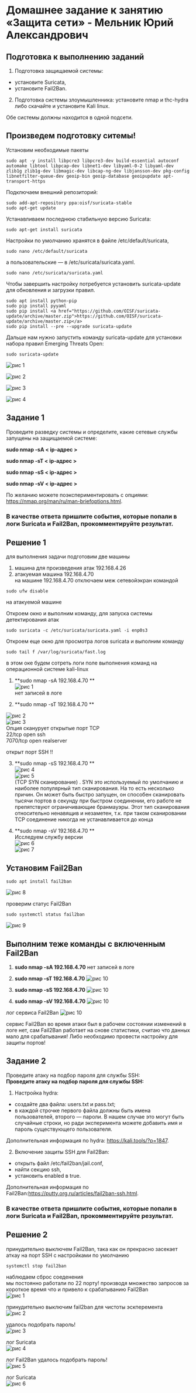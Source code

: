# Домашнее задание к занятию «Защита сети» - Мельник Юрий Александрович

## Подготовка к выполнению заданий

   1. Подготовка защищаемой системы:

   - установите Suricata,
   - установите Fail2Ban.

   2. Подготовка системы злоумышленника: установите nmap и thc-hydra либо скачайте и установите Kali linux.

Обе системы должны находится в одной подсети.

## Произведем подготовку ситемы!

Установим необходимые пакеты   
```
sudo apt -y install libpcre3 libpcre3-dev build-essential autoconf automake libtool libpcap-dev libnet1-dev libyaml-0-2 libyaml-dev zlib1g zlib1g-dev libmagic-dev libcap-ng-dev libjansson-dev pkg-config libnetfilter-queue-dev geoip-bin geoip-database geoipupdate apt-transport-https
```

Подключаем внешний репозиторий:   
```
sudo add-apt-repository ppa:oisf/suricata-stable
sudo apt-get update
```


Устанавливаем последнюю стабильную версию Suricata:  
```
sudo apt-get install suricata
```

Настройки по умолчанию хранятся в файле /etc/default/suricata, 
```
sudo nano /etc/default/suricata
```

а пользовательские — в /etc/suricata/suricata.yaml. 
```
sudo nano /etc/suricata/suricata.yaml
```

Чтобы завершить настройку потребуется установить suricata-update для обновления и загрузки правил.
```
sudo apt install python-pip
sudo pip install pyyaml
sudo pip install <a href="https://github.com/OISF/suricata-update/archive/master.zip">https://github.com/OISF/suricata-update/archive/master.zip</a>
sudo pip install --pre --upgrade suricata-update
```
Дальше нам нужно запустить команду suricata-update для установки набора правил Emerging Threats Open:
```
sudo suricata-update 
```

![рис 1](https://github.com/ysatii/network_protection/blob/main/img/image0_1.jpg)

![рис 2](https://github.com/ysatii/network_protection/blob/main/img/image0_2.jpg)

![рис 3](https://github.com/ysatii/network_protection/blob/main/img/image0_3.jpg)

![рис 4](https://github.com/ysatii/network_protection/blob/main/img/image0_4.jpg)

## Задание 1
Проведите разведку системы и определите, какие сетевые службы запущены на защищаемой системе:

**sudo nmap -sA < ip-адрес >**  

**sudo nmap -sT < ip-адрес >**  

**sudo nmap -sS < ip-адрес >**  

**sudo nmap -sV < ip-адрес >**  

По желанию можете поэкспериментировать с опциями: https://nmap.org/man/ru/man-briefoptions.html.

### В качестве ответа пришлите события, которые попали в логи Suricata и Fail2Ban, прокомментируйте результат.

## Решение 1 
 
для выполнения задачи подготовим две машины  
1. машина для произведения атак 192.168.4.26   
2. атакуемая машина 192.168.4.70   
на машине 192.168.4.70 отключаем меж сетевойэкран командой  
```
sudo ufw disable
```
на атакуемой машине 

Откроем окно и выполним команду, для запуска системы детектирования атак
```
sudo suricata -c /etc/suricata/suricata.yaml -i enp0s3 
```

Откроем еще окно для просмотра логов suricata и выполним команду  
```
sudo tail f /var/log/suricata/fast.log
```
в этом оке будем сотреть логи поле выполнения команд на операционной системе kali-linux

1. **sudo nmap -sA 192.168.4.70  **  
![рис 1](https://github.com/ysatii/network_protection/blob/main/img/image1_1.jpg)  
нет записей в логе

2. **sudo nmap -sT 192.168.4.70  **  

![рис 2](https://github.com/ysatii/network_protection/blob/main/img/image1_2.jpg)  
![рис 3](https://github.com/ysatii/network_protection/blob/main/img/image1_3.jpg)  
Опция сканурует открытые порт TCP  
22/tcp   open  ssh  
7070/tcp open  realserver  

открыт порт SSH !!  

3. **sudo nmap -sS 192.168.4.70  **   
![рис 4](https://github.com/ysatii/network_protection/blob/main/img/image1_4.jpg)  
![рис 5](https://github.com/ysatii/network_protection/blob/main/img/image1_5.jpg)   
(TCP SYN сканирование) .
SYN это используемый по умолчанию и наиболее популярный тип сканирования. На то есть
несколько причин. Он может быть быстро запущен, он способен сканировать тысячи портов
в секунду при быстром соединении, его работе не препятствуют ограничивающие
бранмауэры. Этот тип сканирования относительно ненавящив и незаметен, т.к. при таком
сканировании TCP соединение никогда не устанавливается до конца  


4. **sudo nmap -sV 192.168.4.70  **    
Исследуем службу версии   
![рис 6](https://github.com/ysatii/network_protection/blob/main/img/image1_6.jpg)  
![рис 7](https://github.com/ysatii/network_protection/blob/main/img/image1_7.jpg)  

## Установим Fail2Ban
```
sudo apt install fail2ban
```

![рис 8](https://github.com/ysatii/network_protection/blob/main/img/image1_8.jpg)  

проверим статус Fail2Ban  
```
sudo systemctl status fail2ban  
```
![рис 9](https://github.com/ysatii/network_protection/blob/main/img/image1_9.jpg)  

## Выполним теже команды с включенным  Fail2Ban  

1. **sudo nmap -sA 192.168.4.70**
нет записей в логе  

2. **sudo nmap -sT 192.168.4.70**
![рис 10](https://github.com/ysatii/network_protection/blob/main/img/image1_10.jpg)  


3. **sudo nmap -sS 192.168.4.70**
![рис 10](https://github.com/ysatii/network_protection/blob/main/img/image1_11.jpg)  


4. **sudo nmap -sV 192.168.4.70**
![рис 10](https://github.com/ysatii/network_protection/blob/main/img/image1_12.jpg)  

лог сервиса Fail2Ban
![рис 10](https://github.com/ysatii/network_protection/blob/main/img/image1_13.jpg) 


сервис Fail2Ban во время атаки был в рабочем состоянии
изменений в логе нет, сам Fail2Ban работает на снове статистики, считаю что данных мало для срабатывания! Либо необходимо провести настройку для защиты портов!

## Задание 2

Проведите атаку на подбор пароля для службы SSH:  
**Проведите атаку на подбор пароля для службы SSH:**  

1. Настройка hydra: 
- создайте два файла: users.txt и pass.txt;
- в каждой строчке первого файла должны быть имена пользователей, второго — пароли. В нашем случае это могут быть случайные строки, но ради эксперимента можете добавить имя и пароль существующего пользователя.

Дополнительная информация по hydra: https://kali.tools/?p=1847.  


2. Включение защиты SSH для Fail2Ban:

- открыть файл /etc/fail2ban/jail.conf,
- найти секцию ssh,
- установить enabled в true.

Дополнительная информация по Fail2Ban:https://putty.org.ru/articles/fail2ban-ssh.html.  

### В качестве ответа пришлите события, которые попали в логи Suricata и Fail2Ban, прокомментируйте результат.
## Решение 2

принудительно выключем Fail2Ban, така как он прекрасно засекает аткау на порт SSH с настройками по умолчанию
```
systemctl stop fail2ban
```
наблюдаем сброс соеденения  
мы постоянно работали по 22 порту! производя множество запросов за короткое время
что и привело к срабатыванию Fail2Ban  
![рис 1](https://github.com/ysatii/network_protection/blob/main/img/image2_1.jpg) 

принудительно выключим fail2ban для чистоты эскперемента  
![рис 2](https://github.com/ysatii/network_protection/blob/main/img/image2_2.jpg)  

удалось подобрать пароль!  
![рис 3](https://github.com/ysatii/network_protection/blob/main/img/image2_3.jpg)  

лог Suricata  
![рис 4](https://github.com/ysatii/network_protection/blob/main/img/image2_4.jpg)  

лог Fail2Ban
удалось подобрать пароль!  
![рис 5](https://github.com/ysatii/network_protection/blob/main/img/image2_5.jpg)  

лог Suricata  
![рис 6](https://github.com/ysatii/network_protection/blob/main/img/image2_6.jpg)